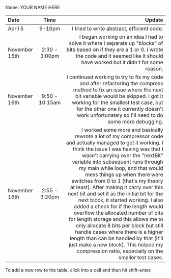 Name: YOUR NAME HERE

| Date          |      Time      |                                                                                                                                                                                                                                                                                                                                                                                                                                                                                                                                                                                                                                                                                                                                                                                                                 Update |
|:--------------|:--------------:|-----------------------------------------------------------------------------------------------------------------------------------------------------------------------------------------------------------------------------------------------------------------------------------------------------------------------------------------------------------------------------------------------------------------------------------------------------------------------------------------------------------------------------------------------------------------------------------------------------------------------------------------------------------------------------------------------------------------------------------------------------------------------------------------------------------------------:|
| April 5       |     9-10pm     |                                                                                                                                                                                                                                                                                                                                                                                                                                                                                                                                                                                                                                                                                                                                                                             I tried to write abstract, efficient code. |
| November 15th | 2:30 - 3:00pm  |                                                                                                                                                                                                                                                                                                                                                                                                                                                                                                                                                                                                              I began working on an idea I had to solve it where I separate up "blocks" of bits based on if they are a 1 or 0. I wrote the code and it seemed like it should have worked but it didn't for some reason. |
| November 16th | 9:50 - 10:15am |                                                                                                                                                                                                                                                                                                                                                                                                                                                                                                                   I continued working to try to fix my code and after refactoring the compress method to fix an issue where the next bit variable would be skipped. I got it working for the smallest test case, but for the other one it currently doesn't work unfortunately so I'll need to do some more debugging. |
| November 16th | 2:55 - 3:20pm  | I worked some more and basically rewrote a lot of my compressor code and actually managed to get it working. I think the issue I was having was that I wasn't carrying over the "nextBit" variable into subsequent runs through my main while loop, and that would mess things up when there were switches from 0 to 1 (that's my theory at least). After making it carry over this next bit and set it as the initial bit for the next block, it started working. I also added a check for if the length would overflow the allocated number of bits for length storage and this allows me to only allocate 8 bits per block but still handle cases where there is a higher length than can be handled by that (it'll just make a new block). This helped my compression ratio, especially on the smaller test cases. |


To add a new row to the table, click into a cell and then hit shift-enter.